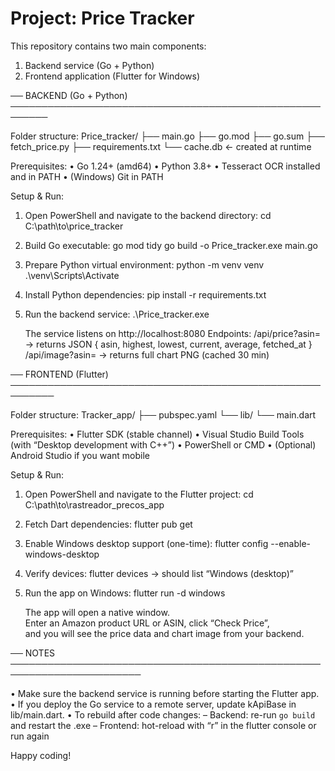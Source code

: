 # Project: Price Tracker

This repository contains two main components:
 1. Backend service (Go + Python)
 2. Frontend application (Flutter for Windows)

── BACKEND (Go + Python) ────────────────────────────────────────────────────────

Folder structure:
  Price_tracker/
    ├── main.go
    ├── go.mod
    ├── go.sum
    ├── fetch_price.py
    ├── requirements.txt
    └── cache.db                ← created at runtime

Prerequisites:
 • Go 1.24+ (amd64)
 • Python 3.8+
 • Tesseract OCR installed and in PATH
 • (Windows) Git in PATH

Setup & Run:

1. Open PowerShell and navigate to the backend directory:
     cd C:\path\to\price_tracker

2. Build Go executable:
     go mod tidy
     go build -o Price_tracker.exe main.go

3. Prepare Python virtual environment:
     python -m venv venv
     .\venv\Scripts\Activate

4. Install Python dependencies:
     pip install -r requirements.txt

5. Run the backend service:
     .\Price_tracker.exe

   The service listens on http://localhost:8080
   Endpoints:
     /api/price?asin=<ASIN>    → returns JSON { asin, highest, lowest, current, average, fetched_at }
     /api/image?asin=<ASIN>    → returns full chart PNG (cached 30 min)

── FRONTEND (Flutter) ─────────────────────────────────────────────────────────

Folder structure:
  Tracker_app/
    ├── pubspec.yaml
    └── lib/
        └── main.dart

Prerequisites:
 • Flutter SDK (stable channel)
 • Visual Studio Build Tools (with “Desktop development with C++”)
 • PowerShell or CMD
 • (Optional) Android Studio if you want mobile

Setup & Run:

1. Open PowerShell and navigate to the Flutter project:
     cd C:\path\to\rastreador_precos_app

2. Fetch Dart dependencies:
     flutter pub get

3. Enable Windows desktop support (one-time):
     flutter config --enable-windows-desktop

4. Verify devices:
     flutter devices
     → should list “Windows (desktop)”

5. Run the app on Windows:
     flutter run -d windows

   The app will open a native window.  
   Enter an Amazon product URL or ASIN, click “Check Price”,  
   and you will see the price data and chart image from your backend.

── NOTES ───────────────────────────────────────────────────────────────────────

 • Make sure the backend service is running before starting the Flutter app.
 • If you deploy the Go service to a remote server, update kApiBase in lib/main.dart.
 • To rebuild after code changes:
     – Backend: re-run `go build` and restart the .exe
     – Frontend: hot-reload with “r” in the flutter console or run again

Happy coding!
